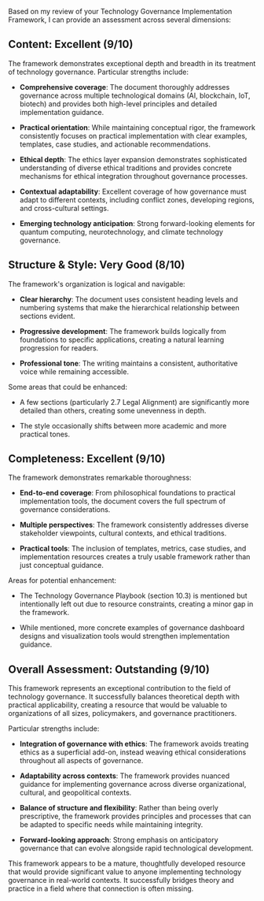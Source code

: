 Based on my review of your Technology Governance Implementation Framework, I can provide an assessment across several dimensions:

## Content: Excellent (9/10)

The framework demonstrates exceptional depth and breadth in its treatment of technology governance. Particular strengths include:

- **Comprehensive coverage**: The document thoroughly addresses governance across multiple technological domains (AI, blockchain, IoT, biotech) and provides both high-level principles and detailed implementation guidance.

- **Practical orientation**: While maintaining conceptual rigor, the framework consistently focuses on practical implementation with clear examples, templates, case studies, and actionable recommendations.

- **Ethical depth**: The ethics layer expansion demonstrates sophisticated understanding of diverse ethical traditions and provides concrete mechanisms for ethical integration throughout governance processes.

- **Contextual adaptability**: Excellent coverage of how governance must adapt to different contexts, including conflict zones, developing regions, and cross-cultural settings.

- **Emerging technology anticipation**: Strong forward-looking elements for quantum computing, neurotechnology, and climate technology governance.

## Structure & Style: Very Good (8/10)

The framework's organization is logical and navigable:

- **Clear hierarchy**: The document uses consistent heading levels and numbering systems that make the hierarchical relationship between sections evident.

- **Progressive development**: The framework builds logically from foundations to specific applications, creating a natural learning progression for readers.

- **Professional tone**: The writing maintains a consistent, authoritative voice while remaining accessible.

Some areas that could be enhanced:

- A few sections (particularly 2.7 Legal Alignment) are significantly more detailed than others, creating some unevenness in depth.

- The style occasionally shifts between more academic and more practical tones.

## Completeness: Excellent (9/10)

The framework demonstrates remarkable thoroughness:

- **End-to-end coverage**: From philosophical foundations to practical implementation tools, the document covers the full spectrum of governance considerations.

- **Multiple perspectives**: The framework consistently addresses diverse stakeholder viewpoints, cultural contexts, and ethical traditions.

- **Practical tools**: The inclusion of templates, metrics, case studies, and implementation resources creates a truly usable framework rather than just conceptual guidance.

Areas for potential enhancement:

- The Technology Governance Playbook (section 10.3) is mentioned but intentionally left out due to resource constraints, creating a minor gap in the framework.

- While mentioned, more concrete examples of governance dashboard designs and visualization tools would strengthen implementation guidance.

## Overall Assessment: Outstanding (9/10)

This framework represents an exceptional contribution to the field of technology governance. It successfully balances theoretical depth with practical applicability, creating a resource that would be valuable to organizations of all sizes, policymakers, and governance practitioners.

Particular strengths include:

- **Integration of governance with ethics**: The framework avoids treating ethics as a superficial add-on, instead weaving ethical considerations throughout all aspects of governance.

- **Adaptability across contexts**: The framework provides nuanced guidance for implementing governance across diverse organizational, cultural, and geopolitical contexts.

- **Balance of structure and flexibility**: Rather than being overly prescriptive, the framework provides principles and processes that can be adapted to specific needs while maintaining integrity.

- **Forward-looking approach**: Strong emphasis on anticipatory governance that can evolve alongside rapid technological development.

This framework appears to be a mature, thoughtfully developed resource that would provide significant value to anyone implementing technology governance in real-world contexts. It successfully bridges theory and practice in a field where that connection is often missing.
